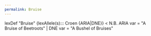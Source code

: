 ```yaml
---
permalink: Bruise
---
```

lexDef "Bruise" {lexAllele(s)::: Croen {ARIA|DNE}} < N.B. ARIA var = "A Bruise of Beetroots" | DNE var = "A Bushel of Bruises"

